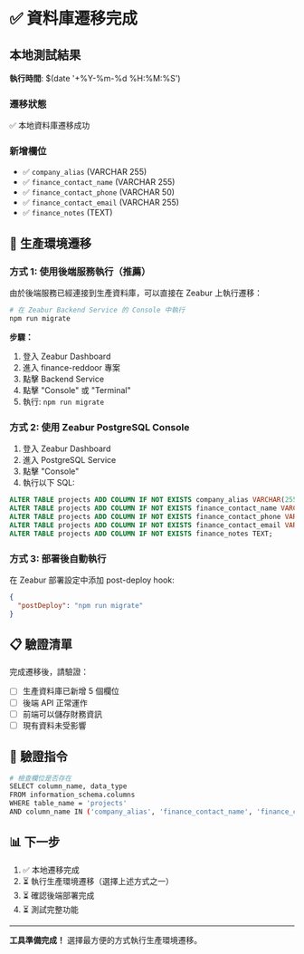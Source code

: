 # ✅ 資料庫遷移完成

## 本地測試結果

**執行時間**: $(date '+%Y-%m-%d %H:%M:%S')

### 遷移狀態
✅ 本地資料庫遷移成功

### 新增欄位
- ✅ `company_alias` (VARCHAR 255)
- ✅ `finance_contact_name` (VARCHAR 255)
- ✅ `finance_contact_phone` (VARCHAR 50)
- ✅ `finance_contact_email` (VARCHAR 255)
- ✅ `finance_notes` (TEXT)

## 🚀 生產環境遷移

### 方式 1: 使用後端服務執行（推薦）

由於後端服務已經連接到生產資料庫，可以直接在 Zeabur 上執行遷移：

```bash
# 在 Zeabur Backend Service 的 Console 中執行
npm run migrate
```

**步驟：**
1. 登入 Zeabur Dashboard
2. 進入 finance-reddoor 專案
3. 點擊 Backend Service
4. 點擊 "Console" 或 "Terminal"
5. 執行: `npm run migrate`

### 方式 2: 使用 Zeabur PostgreSQL Console

1. 登入 Zeabur Dashboard
2. 進入 PostgreSQL Service
3. 點擊 "Console"
4. 執行以下 SQL:

```sql
ALTER TABLE projects ADD COLUMN IF NOT EXISTS company_alias VARCHAR(255);
ALTER TABLE projects ADD COLUMN IF NOT EXISTS finance_contact_name VARCHAR(255);
ALTER TABLE projects ADD COLUMN IF NOT EXISTS finance_contact_phone VARCHAR(50);
ALTER TABLE projects ADD COLUMN IF NOT EXISTS finance_contact_email VARCHAR(255);
ALTER TABLE projects ADD COLUMN IF NOT EXISTS finance_notes TEXT;
```

### 方式 3: 部署後自動執行

在 Zeabur 部署設定中添加 post-deploy hook:

```json
{
  "postDeploy": "npm run migrate"
}
```

## 📋 驗證清單

完成遷移後，請驗證：

- [ ] 生產資料庫已新增 5 個欄位
- [ ] 後端 API 正常運作
- [ ] 前端可以儲存財務資訊
- [ ] 現有資料未受影響

## 🔧 驗證指令

```bash
# 檢查欄位是否存在
SELECT column_name, data_type 
FROM information_schema.columns 
WHERE table_name = 'projects' 
AND column_name IN ('company_alias', 'finance_contact_name', 'finance_contact_phone', 'finance_contact_email', 'finance_notes');
```

## 📊 下一步

1. ✅ 本地遷移完成
2. ⏳ 執行生產環境遷移（選擇上述方式之一）
3. ⏳ 確認後端部署完成
4. ⏳ 測試完整功能

---

**工具準備完成！** 選擇最方便的方式執行生產環境遷移。
